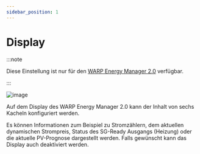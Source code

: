 ```yaml
---
sidebar_position: 1
---
```



# Display

:::note

Diese Einstellung ist nur für den [WARP Energy Manager 2.0](/docs/warp_energy_manager/introduction) verfügbar.

:::

![image](/img/webinterface/energy_manager/wem2-display.jpeg)

Auf dem Display des WARP Energy Manager 2.0 kann der Inhalt von sechs Kacheln
konfiguriert werden.

Es können Informationen zum Beispiel zu Stromzählern, dem aktuellen
dynamischen Strompreis, Status des SG-Ready Ausgangs (Heizung) oder die
aktuelle PV-Prognose dargestellt werden. Falls gewünscht kann das Display
auch deaktiviert werden.
